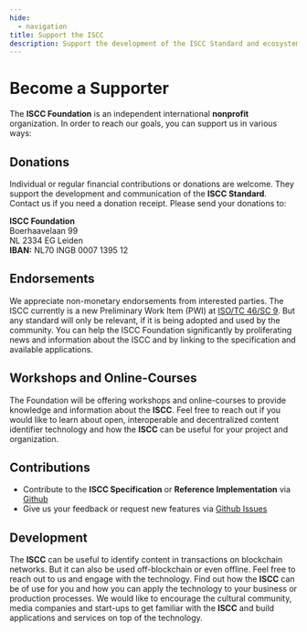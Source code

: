 ```yaml
---
hide:
  - navigation
title: Support the ISCC
description: Support the development of the ISCC Standard and ecosystem.
---
```


# Become a Supporter

The **ISCC Foundation** is an independent international **nonprofit** organization. In order to
reach our goals, you can support us in various ways:

## Donations

Individual or regular financial contributions or donations are welcome. They support the development
and communication of the **ISCC Standard**. Contact us if you need a donation receipt. Please send
your donations to:

**ISCC Foundation**\
Boerhaavelaan 99\
NL 2334 EG Leiden\
**IBAN:** NL70 INGB 0007 1395 12

## Endorsements

We appreciate non-monetary endorsements from interested parties. The ISCC currently is a new
Preliminary Work Item (PWI) at [ISO/TC 46/SC 9](https://iso.org/committee/48836.html). But any
standard will only be relevant, if it is being adopted and used by the community. You can help the
ISCC Foundation significantly by proliferating news and information about the ISCC and by linking to
the specification and available applications.

## Workshops and Online-Courses

The Foundation will be offering workshops and online-courses to provide knowledge and information
about the **ISCC**. Feel free to reach out if you would like to learn about open, interoperable and
decentralized content identifier technology and how the **ISCC** can be useful for your project and
organization.

## Contributions

- Contribute to the **ISCC Specification** or **Reference Implementation** via
  [Github](https://github.com/iscc/iscc-specs)
- Give us your feedback or request new features via
  [Github Issues](https://github.com/iscc/iscc-specs/issues)

## Development

The **ISCC** can be useful to identify content in transactions on blockchain networks. But it can
also be used off-blockchain or even offline. Feel free to reach out to us and engage with the
technology. Find out how the **ISCC** can be of use for you and how you can apply the technology to
your business or production processes. We would like to encourage the cultural community, media
companies and start-ups to get familiar with the **ISCC** and build applications and services on top
of the technology.

